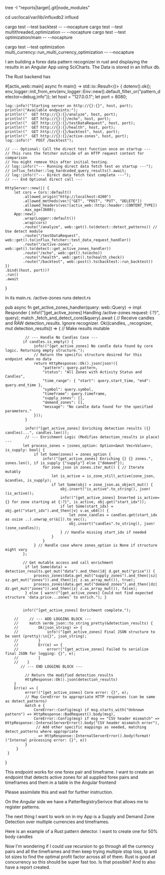 tree -I "reports|target|.git|node_modules"

cd usr/local/var/lib/influxdb2 influxd

cargo test --test backtest -- --nocapture
cargo test --test multithreaded_optimization -- --nocapture
cargo test --test optimization/main -- --nocapture

cargo test --test optimization multi_currency::run_multi_currency_optimization -- --nocapture

I am building a forex data pattern recognizer in rust and displaying the results in an Angular App using SciCharts. The Data is stored in an Influx db.

The Rust backend has 

#[actix_web::main]
async fn main() -> std::io::Result<()> {
    dotenv().ok();
    env_logger::init_from_env(env_logger::Env::new().default_filter_or("pattern_detector=debug,info"));
    let host = "127.0.0.1";
    let port = 8080;

    log::info!("Starting server on http://{}:{}", host, port);
    println!("Available endpoints:");
    println!("  GET http://{}:{}/analyze", host, port);
    println!("  GET http://{}:{}/echo", host, port);
    println!("  GET http://{}:{}/testDataRequest", host, port);
    println!("  GET http://{}:{}/health", host, port);
    println!("  GET http://{}:{}/backtest", host, port);
    println!("  GET http://{}:{}/active-zones", host, port);
    log::info!("  POST /backtest");

    // --- Optional: Call the direct test function once on startup ---
    // This runs the fetcher outside of an HTTP request context for comparison
    // You might remove this after initial testing.
    // log::info!("--- Running direct data fetch test on startup ---");
    // influx_fetcher::log_hardcoded_query_results().await;
    // log::info!("--- Direct data fetch test complete ---");
    // --- End Optional direct call ---

    HttpServer::new(|| {
        let cors = Cors::default()
            .allowed_origin("http://localhost:4200")
            .allowed_methods(vec!["GET", "POST", "PUT", "DELETE"])
            .allowed_headers(vec![actix_web::http::header::CONTENT_TYPE])
            .max_age(3600);
        App::new()
            .wrap(Logger::default())
            .wrap(cors)
            .route("/analyze", web::get().to(detect::detect_patterns)) // Use detect module
            .route("/testDataRequest", web::get().to(influx_fetcher::test_data_request_handler)) 
            .route("/active-zones", web::get().to(detect::get_active_zones_handler)) 
            .route("/echo", web::get().to(echo))
            .route("/health", web::get().to(health_check))
            .route("/backtest", web::post().to(backtest::run_backtest))
    })
    .bind((host, port))?
    .run()
    .await
}

in its main.rs. /active-zones runs detect.rs

pub async fn get_active_zones_handler(query: web::Query<ChartQuery>) -> impl Responder {
     info!("[get_active_zones] Handling /active-zones request: {:?}", query);
     match _fetch_and_detect_core(&query).await {
         // Receive candles and RAW detection_results. Ignore recognizer.
        Ok((candles, _recognizer, mut detection_results)) => { // Make results mutable

             // --- Handle No Candles Case ---
            if candles.is_empty() {
                 info!("[get_active_zones] No candle data found by core logic. Returning empty structure.");
                 // Return the specific structure desired for this endpoint when no data
                 return HttpResponse::Ok().json(json!({
                     "pattern": query.pattern,
                     "status": "All Zones with Activity Status and Candles",
                     "time_range": { "start": query.start_time, "end": query.end_time },
                     "symbol": query.symbol,
                     "timeframe": query.timeframe,
                     "supply_zones": [],
                     "demand_zones": [],
                     "message": "No candle data found for the specified parameters."
                 }));
             }

             info!("[get_active_zones] Enriching detection results ({} candles)...", candles.len());
             // --- Enrichment Logic (Modifies detection_results in place) ---
            let process_zones = |zones_option: Option<&mut Vec<Value>>, is_supply: bool| {
                 if let Some(zones) = zones_option {
                     info!("[get_active_zones] Enriching {} {} zones.", zones.len(), if is_supply {"supply"} else {"demand"});
                     for zone_json in zones.iter_mut() { // Iterate mutably
                         let is_active = is_zone_still_active(zone_json, &candles, is_supply);
                         if let Some(obj) = zone_json.as_object_mut() {
                             obj.insert("is_active".to_string(), json!(is_active));
                             info!("[get_active_zones] Inserted is_active={} for zone starting at {:?}", is_active, obj.get("start_idx"));
                             if let Some(start_idx) = obj.get("start_idx").and_then(|v| v.as_u64()) {
                                 let zone_candles = candles.get(start_idx as usize ..).unwrap_or(&[]).to_vec();
                                 obj.insert("candles".to_string(), json!(zone_candles));
                             } // Handle missing start_idx if needed
                         }
                     }
                 } // Handle case where zones_option is None if structure might vary
            };

            // Get mutable access and call enrichment
             if let Some(data) = detection_results.get_mut("data").and_then(|d| d.get_mut("price")) {
                 process_zones(data.get_mut("supply_zones").and_then(|sz| sz.get_mut("zones")).and_then(|z| z.as_array_mut()), true);
                 process_zones(data.get_mut("demand_zones").and_then(|dz| dz.get_mut("zones")).and_then(|z| z.as_array_mut()), false);
             } else { warn!("[get_active_zones] Could not find expected structure 'data.price...zones' to enrich."); }


            info!("[get_active_zones] Enrichment complete.");

        //     // --- ADD LOGGING BLOCK ---
        //     match serde_json::to_string_pretty(&detection_results) {
        //         Ok(json_string) => {
        //             info!("[get_active_zones] Final JSON structure to be sent (pretty):\n{}", json_string);
        //         }
        //         Err(e) => {
        //             error!("[get_active_zones] Failed to serialize final JSON for logging: {}", e);
        //         }
        //    }
           // --- END LOGGING BLOCK ---

             // Return the modified detection_results
             HttpResponse::Ok().json(detection_results)
        }
        Err(e) => {
             error!("[get_active_zones] Core error: {}", e);
             // Map CoreError to appropriate HTTP responses (can be same as detect_patterns)
             match e {
                 CoreError::Config(msg) if msg.starts_with("Unknown pattern") => HttpResponse::BadRequest().body(msg),
                 CoreError::Config(msg) if msg == "CSV header mismatch" => HttpResponse::InternalServerError().body("CSV header mismatch error"),
                  // Add other specific mappings as needed, matching detect_patterns where appropriate
                 _ => HttpResponse::InternalServerError().body(format!("Internal processing error: {}", e))
             }
         }
     }
}

This endpoint works for one forex pair and timeframe. I want to create an endpoint that detects active zones for all supplied forex pairs and timeframes and them in a table in the Angular frontend



Please assimilate this and wait for further instruction.


On the Angular side we have a PatterRegistrySerivce that allows me to register patterns.

The next thing I want to work on in my App is a Supply and Demand Zone Detection over multiple currencies and timeframes.




Here is an example of a Rust pattern detector. I want to create one for 50% body candles




Now I'm wondering if I could use recursion to go through all the currency pairs and all the timeframes and then keep trying multiple stop loss, tp and lot sizes to find the optimal profit factor across all of them. Rust is good at concurrency so this should be super fast too. Is that possible? And to also have a report created.